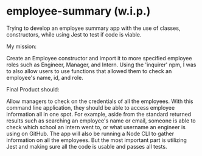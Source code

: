 # employee-summary (w.i.p.)
Trying to develop an employee summary app with the use of classes, constructors, while using Jest to test if code is viable. 

My mission:

Create an Employee constructor and import it to more specified employee roles such as Engineer, Manager, and Intern.  Using the 'inquirer' npm, I was to also 
allow users to use functions that allowed them to check an employee's name, id, and role.  

Final Product should:

Allow managers to check on the credentials of all the employees.  With this command line application, they should be able to access employee information all in one spot. For example, aside from the standard returned results such as searching an employee's name or email, someone is able to check which school an intern went to, or what username an engineer is using on GitHub. The app will also be running a Node CLI to gather information on all the employees.  But the most important part is utilizing Jest and making sure all the code is usable and passes all tests. 
